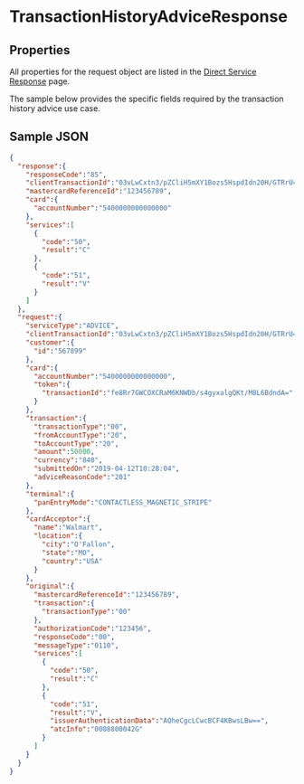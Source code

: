 # TransactionHistoryAdviceResponse

## Properties <a name="properties"></a>
All properties for the request object are listed in the [Direct Service Response](docs/models/DirectServiceResponse.md) page.

The sample below provides the specific fields required by the transaction history advice use case.

## Sample JSON

```json
{
  "response":{
    "responseCode":"85",
    "clientTransactionId":"03vLwCxtn3/pZCliH5mXY1Bozs5HspdIdn20H/GTRrU=",
    "mastercardReferenceId":"123456789",
    "card":{
      "accountNumber":"5400000000000000"
    },
    "services":[
      {
        "code":"50",
        "result":"C"
      },
      {
        "code":"51",
        "result":"V"
      }
    ]
  },
  "request":{
    "serviceType":"ADVICE",
    "clientTransactionId":"03vLwCxtn3/pZCliH5mXY1Bozs5HspdIdn20H/GTRrU=",
    "customer":{
      "id":"567899"
    },
    "card":{
      "accountNumber":"5400000000000000",
      "token":{
        "transactionId":"fe8Rr7GWCOXCRaM6KNWDb/s4gyxalgQKt/M8L6BdndA="
      }
    },
    "transaction":{
      "transactionType":"00",
      "fromAccountType":"20",
      "toAccountType":"20",
      "amount":50000,
      "currency":"840",
      "submittedOn":"2019-04-12T10:28:04",
      "adviceReasonCode":"201"
    },
    "terminal":{
      "panEntryMode":"CONTACTLESS_MAGNETIC_STRIPE"
    },
    "cardAcceptor":{
      "name":"Walmart",
      "location":{
        "city":"O'Fallon",
        "state":"MO",
        "country":"USA"
      }
    },
    "original":{
      "mastercardReferenceId":"123456789",
      "transaction":{
        "transactionType":"00"
      },
      "authorizationCode":"123456",
      "responseCode":"00",
      "messageType":"0110",
      "services":[
        {
          "code":"50",
          "result":"C"
        },
        {
          "code":"51",
          "result":"V",
          "issuerAuthenticationData":"AQheCgcLCwcBCF4KBwsLBw==",
          "atcInfo":"0008800042G"
        }
      ]
    }
  }
}
```
